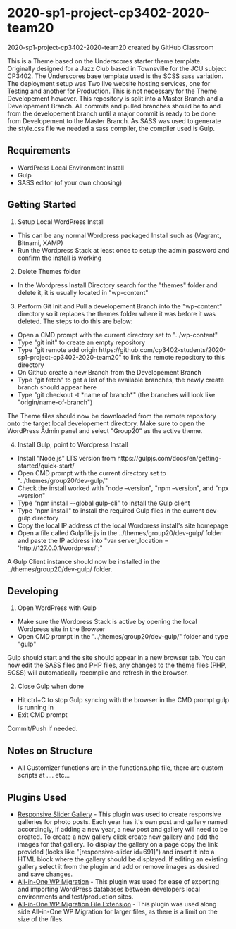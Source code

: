 # 2020-sp1-project-cp3402-2020-team20
2020-sp1-project-cp3402-2020-team20 created by GitHub Classroom

This is a Theme based on the Underscores starter theme template. Originally designed for a Jazz Club based in Townsville for the JCU subject CP3402. The Underscores base template used is the SCSS sass variation.
The deployment setup was Two live website hosting services, one for Testing and another for Production. This is not necessary for the Theme Developement however.
This repository is split into a Master Branch and a Developement Branch. All commits and pulled branches should be to and from the developement branch until a major commit is ready to be done from Developement to the Master Branch.
As SASS was used to generate the style.css file we needed a sass compiler, the compiler used is Gulp.

Requirements
--------------
<ul>
<li>WordPress Local Environment Install</li>
<li>Gulp</li>
<li>SASS editor (of your own choosing)</li>
</ul>

Getting Started
---------------
1. Setup Local WordPress Install
<ul>
<li>This can be any normal Wordpress packaged Install such as (Vagrant, Bitnami, XAMP)</li>
<li>Run the Wordpress Stack at least once to setup the admin password and confirm the install is working</li>
</ul>

2. Delete Themes folder 
<ul>
<li>In the Wordpress Install Directory search for the "themes" folder and delete it, it is usually located in "wp-content"</li>
</ul>

3. Perform Git Init and Pull a developement Branch into the "wp-content" directory so it replaces the themes folder where it was before it was deleted. The steps to do this are below:
<ul>
<li>Open a CMD prompt with the current directory set to "../wp-content"</li>
<li>Type "git init" to create an empty repository</li>
<li>Type "git remote add origin https://github.com/cp3402-students/2020-sp1-project-cp3402-2020-team20" to link the remote repository to this directory</li>
<li>On Github create a new Branch from the Developement Branch</li>
<li>Type "git fetch" to get a list of the available branches, the newly create branch should appear here</li>
<li>Type "git checkout -t *name of branch*" (the branches will look like "origin/name-of-branch")</li>
</ul>
The Theme files should now be downloaded from the remote repository onto the target local developement directory. Make sure to open the WordPress Admin panel and select "Group20" as the active theme.


4. Install Gulp, point to Wordpress Install
<ul>
<li>Install "Node.js" LTS version from https://gulpjs.com/docs/en/getting-started/quick-start/</li>
<li>Open CMD prompt with the current directory set to "../themes/group20/dev-gulp/" </li>
<li>Check the install worked with "node –version", "npm –version", and "npx –version"</li>
<li>Type "npm install --global gulp-cli" to install the Gulp client</li>
<li>Type "npm install" to install the required Gulp files in the current dev-gulp directory</li>
<li>Copy the local IP address of the local Wordpress install's site homepage</li>
<li>Open a file called Gulpfile.js in the ../themes/group20/dev-gulp/ folder and paste the IP address into "var server_location = 'http://127.0.0.1/wordpress/';"</li>
</ul>
A Gulp Client instance should now be installed in the ../themes/group20/dev-gulp/ folder.

Developing
---------------
1. Open WordPress with Gulp 
<ul>
<li>Make sure the Wordpress Stack is active by opening the local Wordpress site in the Browser</li>
<li>Open CMD prompt in the "../themes/group20/dev-gulp/" folder and type "gulp"</li>
</ul>
Gulp should start and the site should appear in a new browser tab. You can now edit the SASS files and PHP files, any changes to the theme files (PHP, SCSS) will automatically recompile and refresh in the browser.

2. Close Gulp when done
<ul>
<li>Hit ctrl+C to stop Gulp syncing with the browser in the CMD prompt gulp is running in</li>
<li>Exit CMD prompt</li>
</ul>
Commit/Push if needed.

Notes on Structure
---------------
<ul>
<li>All Customizer functions are in the functions.php file, there are custom scripts at .... etc...</li>
</ul>

Plugins Used
---------------
<ul>
<li><a href="https://wordpress.org/plugins/responsive-slider-gallery/" target="_blank">Responsive Slider Gallery</a> - This plugin was used to create responsive galleries for photo posts. Each year has it's own post and gallery named accordingly, if adding a new year, a new post and gallery will need to be created. To create a new gallery click create new gallery and add the images for that gallery. To display the gallery on a page copy the link provided (looks like "[responsive-slider id=691]") and insert it into a HTML block where the gallery should be displayed. If editing an existing gallery select it from the plugin and add or remove images as desired and save changes.</li>
<li><a href="https://en-au.wordpress.org/plugins/all-in-one-wp-migration/" target="_blank">All-in-One WP Migration</a> - This plugin was used for ease of exporting and importing WordPress databases between developers local environments and test/production sites.</li>
<li><a href="https://help.servmask.com/knowledgebase/install-instructions-for-file-extension/" target="_blank">All-in-One WP Migration File Extension</a> - This plugin was used along side All-in-One WP Migration for larger files, as there is a limit on the size of the files.</li>
</ul>
